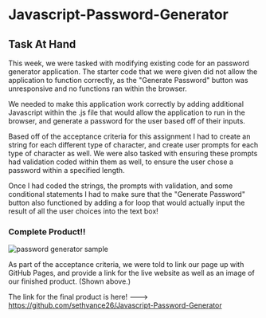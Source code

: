 # Javascript-Password-Generator

## Task At Hand

This week, we were tasked with modifying existing code for an password generator application. The starter code that we were given did not allow the application to function correctly, as the "Generate Password" button was unresponsive and no functions ran within the browser.

We needed to make this application work correctly by adding additional Javascript within the .js file that would allow the application to run in the browser, and generate a password for the user based off of their inputs. 

Based off of the acceptance criteria for this assignment I had to create an string for each different type of character, and create user prompts for each type of character as well. We were also tasked with ensuring these prompts had validation coded within them as well, to ensure the user chose a password within a specified length. 

Once I had coded the strings, the prompts with validation, and some conditional statements I had to make sure that the "Generate Password" button also functioned by adding a for loop that would actually input the result of all the user choices into the text box! 



### Complete Product!!

![password generator sample](https://user-images.githubusercontent.com/76290048/111056697-27350100-844f-11eb-888e-701505bd1819.PNG)


As part of the acceptance criteria, we were told to link our page up with GitHub Pages, and provide a link for the live website as well as an image of our finished product. (Shown above.)

The link for the final product is here! ---> https://github.com/sethvance26/Javascript-Password-Generator
